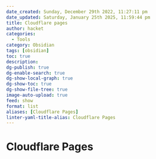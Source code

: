 ```yaml
---
date_created: Sunday, December 29th 2022, 11:27:11 pm
date_updated: Saturday, January 25th 2025, 11:59:44 pm
title: Cloudflare pages
author: hacket
categories:
  - Tools
category: Obsidian
tags: [obsidian]
toc: true
description: 
dg-publish: true
dg-enable-search: true
dg-show-local-graph: true
dg-show-toc: true
dg-show-file-tree: true
image-auto-upload: true
feed: show
format: list
aliases: [Cloudflare Pages]
linter-yaml-title-alias: Cloudflare Pages
---
```


# Cloudflare Pages
